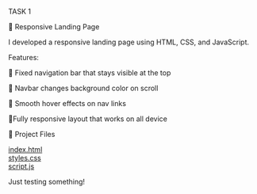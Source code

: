 TASK 1

🌟 Responsive Landing Page

I developed a responsive landing page using HTML, CSS, and JavaScript.

Features:

📌 Fixed navigation bar that stays visible at the top

📌 Navbar changes background color on scroll

📌 Smooth hover effects on nav links

📌Fully responsive layout that works on all device

📂 Project Files

 [index.html](index.html)  
 [styles.css](styles.css)  
 [script.js](script.js)

 Just testing something!


